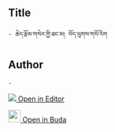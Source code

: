 ## Title
	- ཆེད་རྩོམ་གསེར་གྱི་ཐང་མ། བོད་ལུགས་གསོ་རིག

## Author
	- 



[<img src="https://img.icons8.com/color/25/000000/edit-property.png"> Open in Editor](http://editor.openpecha.org/P004279)

[<img width="25" src="https://library.bdrc.io/icons/BUDA-small.svg"> Open in Buda](https://library.bdrc.io/show/bdr:IE0OPP004279)

